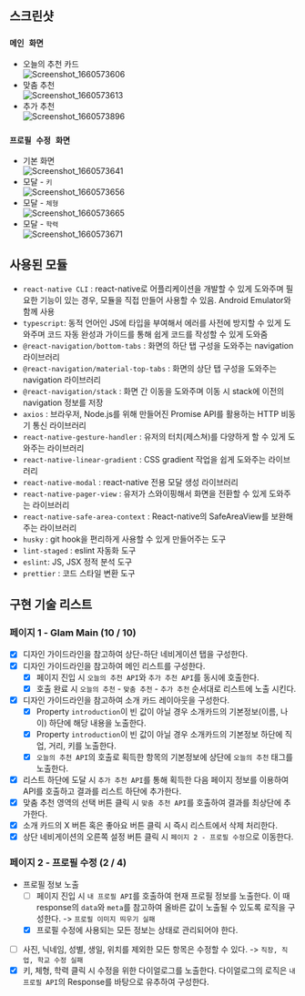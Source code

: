 ## 스크린샷

### `메인 화면`

- 오늘의 추천 카드  
![Screenshot_1660573606](https://user-images.githubusercontent.com/49411767/184657827-02a02a7a-4b4f-4fd5-8f64-401b4368dab4.png)
- 맞춤 추천  
![Screenshot_1660573613](https://user-images.githubusercontent.com/49411767/184658100-0d53cf03-b673-48d4-b4ea-ffd7ef96b877.png)
- 추가 추천  
![Screenshot_1660573896](https://user-images.githubusercontent.com/49411767/184658104-4ac06619-8823-4f0e-9dfe-e297af60ac8a.png)

### `프로필 수정 화면`

- 기본 화면  
![Screenshot_1660573641](https://user-images.githubusercontent.com/49411767/184658153-3e603979-bcd0-4a04-8af2-dd33942f94b0.png)
- 모달 - `키`  
![Screenshot_1660573656](https://user-images.githubusercontent.com/49411767/184658165-d7999eb3-834f-432e-a5c0-14880e060cdd.png)
- 모달 - `체형`  
![Screenshot_1660573665](https://user-images.githubusercontent.com/49411767/184658234-53b2c8c0-285d-444d-acff-0674f3e3cbac.png)
- 모달 - `학력`  
![Screenshot_1660573671](https://user-images.githubusercontent.com/49411767/184658249-f80f936b-ecb6-446c-8618-16c80148d16a.png)

## 사용된 모듈

- `react-native CLI` : react-native로 어플리케이션을 개발할 수 있게 도와주며 필요한 기능이 있는 경우, 모듈을 직접 만들어 사용할 수 있음. Android Emulator와 함께 사용
- `typescript`: 동적 언어인 JS에 타입을 부여해서 에러를 사전에 방지할 수 있게 도와주며 코드 자동 완성과 가이드를 통해 쉽게 코드를 작성할 수 있게 도와줌
- `@react-navigation/bottom-tabs` : 화면의 하단 탭 구성을 도와주는 navigation 라이브러리
- `@react-navigation/material-top-tabs` : 화면의 상단 탭 구성을 도와주는 navigation 라이브러리 
- `@react-navigation/stack` : 화면 간 이동을 도와주며 이동 시 stack에 이전의 navigation 정보를 저장
- `axios` : 브라우저, Node.js를 위해 만들어진 Promise API를 활용하는 HTTP 비동기 통신 라이브러리
- `react-native-gesture-handler` : 유저의 터치(제스쳐)를 다양하게 할 수 있게 도와주는 라이브러리
- `react-native-linear-gradient` : CSS gradient 작업을 쉽게 도와주는 라이브러리
- `react-native-modal` : react-native 전용 모달 생성 라이브러리
- `react-native-pager-view` : 유저가 스와이핑해서 화면을 전환할 수 있게 도와주는 라이브러리
- `react-native-safe-area-context` : React-native의 SafeAreaView를 보완해주는 라이브러리
- `husky` : git hook을 편리하게 사용할 수 있게 만들어주는 도구
- `lint-staged` : eslint 자동화 도구
- `eslint`: JS, JSX 정적 분석 도구
- `prettier` : 코드 스타일 변환 도구

## 구현 기술 리스트

### 페이지 1 - Glam Main (10 / 10)

- [x] 디자인 가이드라인을 참고하여 상단-하단 네비게이션 탭을 구성한다.
- [x] 디자인 가이드라인을 참고하여 메인 리스트를 구성한다.
  - [x] 페이지 진입 시 `오늘의 추천 API`와 `추가 추천 API`를 동시에 호출한다.
  - [x] 호출 완료 시 `오늘의 추천` - `맞춤 추천` - `추가 추천` 순서대로 리스트에 노출 시킨다.
- [x] 디자인 가이드라인을 참고하여 소개 카드 레이아웃을 구성한다.
  - [x] Property `introduction`이 빈 값이 아닐 경우 소개카드의 기본정보(이름, 나이) 하단에 해당 내용을 노출한다.
  - [x] Property `introduction`이 빈 값이 아닐 경우 소개카드의 기본정보 하단에 직업, 거리, 키를 노출한다.
  - [x] `오늘의 추천 API`의 호출로 획득한 항목의 기본정보에 상단에 `오늘의 추천` 태그를 노출한다.
- [x] 리스트 하단에 도달 시 `추가 추천 API`를 통해 획득한 다음 페이지 정보를 이용하여 API를 호출하고 결과를 리스트 하단에 추가한다.
- [x] 맞춤 추천 영역의 선택 버튼 클릭 시 `맞춤 추천 API`를 호출하여 결과를 최상단에 추가한다.
- [x] 소개 카드의 X 버튼 혹은 좋아요 버튼 클릭 시 즉시 리스트에서 삭제 처리한다.
- [x] 상단 네비게이션의 오른쪽 설정 버튼 클릭 시 `페이지 2 - 프로필 수정`으로 이동한다.

### 페이지 2 - 프로필 수정 (2 / 4)

- 프로필 정보 노출
  - [ ] 페이지 진입 시 `내 프로필 API`를 호출하여 현재 프로필 정보를 노출한다. 이 때 response의 `data`와 `meta`를 참고하여 올바른 값이 노출될 수 있도록 로직을 구성한다. -> `프로필 이미지 띄우기 실패`
  - [x] 프로필 수정에 사용되는 모든 정보는 상태로 관리되어야 한다.
- [ ] 사진, 닉네임, 성별, 생일, 위치를 제외한 모든 항목은 수정할 수 있다. -> `직장, 직업, 학교 수정 실패`
- [x] 키, 체형, 학력 클릭 시 수정을 위한 다이얼로그를 노출한다. 다이얼로그의 로직은 `내 프로필 API`의 Response를 바탕으로 유추하여 구성한다.
